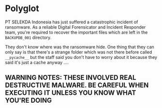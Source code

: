# Polyglot

PT SELEKDA Indonesia has just suffered a catastrophic incident of ransomware. As a reliable Digital Forensicator and Incident Responder team, you're required to recover the important files which are left in the `BACKUPDB_001` directory.

They don't know where was the ransomware hide. One thing that they can only say is that there's a strange folder which was not there before called `__pycache__` but the staff said you don't have to worry about it because they said it's just a cache anyway .... 

## WARNING NOTES: THESE INVOLVED REAL DESTRUCTIVE MALWARE. BE CAREFUL WHEN EXECUTING IT UNLESS YOU KNOW WHAT YOU'RE DOING